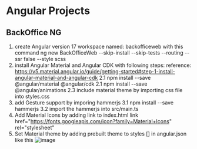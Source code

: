 # Angular Projects

## BackOffice NG

1. create Angular version 17 workspace named: backofficeweb with this command
   ng new BackOfficeWeb --skip-install --skip-tests --routing --ssr false --style scss
2. install Angular Material and Angular CDK with following steps:
   reference: <https://v5.material.angular.io/guide/getting-started#step-1-install-angular-material-and-angular-cdk>
   2.1 npm install --save @angular/material @angular/cdk
   2.1 npm install --save @angular/animations
   2.3 include material theme by importing css file into styles.css
3. add Gesture support by imporing hammerjs
   3.1 npm install --save hammerjs
   3.2 import the hammerjs into src/main.ts
4. Add Material Icons by adding link to index.html
   link href="<https://fonts.googleapis.com/icon?family=Material+Icons>" rel="stylesheet"
5. Set Material theme by adding prebuilt theme to styles [] in angular.json like this
   ![image](https://github.com/YuthanaR/YuthanaR/assets/15309094/65f76dad-5e1b-4e5f-b414-92e4fa9a94e1)

